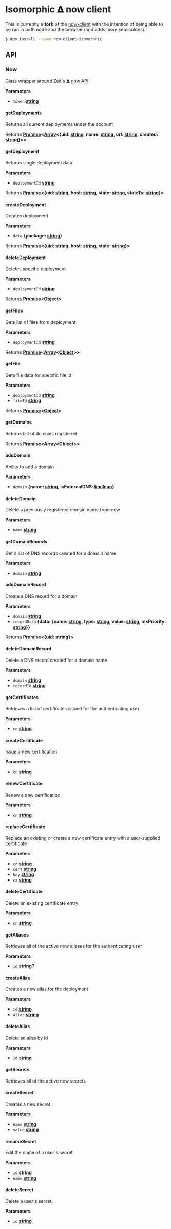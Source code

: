 # Isomorphic 𝚫 now client

This is currently a **fork** of the [now-client](https://github.com/zeit/now-client) with the intention of being able to be run in both node and the browser (and adds more semicolons).

```sh
$ npm install --save now-client-isomorphic
```

## API

<!-- Generated by documentation.js. Update this documentation by updating the source code. -->

### Now

Class wrapper around Zeit's 𝚫 [now API](https://zeit.co/api)

**Parameters**

-   `token` **[string](https://developer.mozilla.org/en-US/docs/Web/JavaScript/Reference/Global_Objects/String)** 

#### getDeployments

Returns all current deployments under the account

Returns **[Promise](https://developer.mozilla.org/en-US/docs/Web/JavaScript/Reference/Global_Objects/Promise)&lt;[Array](https://developer.mozilla.org/en-US/docs/Web/JavaScript/Reference/Global_Objects/Array)&lt;{uid: [string](https://developer.mozilla.org/en-US/docs/Web/JavaScript/Reference/Global_Objects/String), name: [string](https://developer.mozilla.org/en-US/docs/Web/JavaScript/Reference/Global_Objects/String), url: [string](https://developer.mozilla.org/en-US/docs/Web/JavaScript/Reference/Global_Objects/String), created: [string](https://developer.mozilla.org/en-US/docs/Web/JavaScript/Reference/Global_Objects/String)}>>** 

#### getDeployment

Returns single deployment data

**Parameters**

-   `deploymentId` **[string](https://developer.mozilla.org/en-US/docs/Web/JavaScript/Reference/Global_Objects/String)** 

Returns **[Promise](https://developer.mozilla.org/en-US/docs/Web/JavaScript/Reference/Global_Objects/Promise)&lt;{uid: [string](https://developer.mozilla.org/en-US/docs/Web/JavaScript/Reference/Global_Objects/String), host: [string](https://developer.mozilla.org/en-US/docs/Web/JavaScript/Reference/Global_Objects/String), state: [string](https://developer.mozilla.org/en-US/docs/Web/JavaScript/Reference/Global_Objects/String), stateTs: [string](https://developer.mozilla.org/en-US/docs/Web/JavaScript/Reference/Global_Objects/String)}>** 

#### createDeployment

Creates deployment

**Parameters**

-   `data` **{package: [string](https://developer.mozilla.org/en-US/docs/Web/JavaScript/Reference/Global_Objects/String)}** 

Returns **[Promise](https://developer.mozilla.org/en-US/docs/Web/JavaScript/Reference/Global_Objects/Promise)&lt;{uid: [string](https://developer.mozilla.org/en-US/docs/Web/JavaScript/Reference/Global_Objects/String), host: [string](https://developer.mozilla.org/en-US/docs/Web/JavaScript/Reference/Global_Objects/String), state: [string](https://developer.mozilla.org/en-US/docs/Web/JavaScript/Reference/Global_Objects/String)}>** 

#### deleteDeployment

Deletes specific deployment

**Parameters**

-   `deploymentId` **[string](https://developer.mozilla.org/en-US/docs/Web/JavaScript/Reference/Global_Objects/String)** 

Returns **[Promise](https://developer.mozilla.org/en-US/docs/Web/JavaScript/Reference/Global_Objects/Promise)&lt;[Object](https://developer.mozilla.org/en-US/docs/Web/JavaScript/Reference/Global_Objects/Object)>** 

#### getFiles

Gets list of files from deployment

**Parameters**

-   `deploymentId` **[string](https://developer.mozilla.org/en-US/docs/Web/JavaScript/Reference/Global_Objects/String)** 

Returns **[Promise](https://developer.mozilla.org/en-US/docs/Web/JavaScript/Reference/Global_Objects/Promise)&lt;[Array](https://developer.mozilla.org/en-US/docs/Web/JavaScript/Reference/Global_Objects/Array)&lt;[Object](https://developer.mozilla.org/en-US/docs/Web/JavaScript/Reference/Global_Objects/Object)>>** 

#### getFile

Gets file data for specific file id

**Parameters**

-   `deploymentId` **[string](https://developer.mozilla.org/en-US/docs/Web/JavaScript/Reference/Global_Objects/String)** 
-   `fileId` **[string](https://developer.mozilla.org/en-US/docs/Web/JavaScript/Reference/Global_Objects/String)** 

Returns **[Promise](https://developer.mozilla.org/en-US/docs/Web/JavaScript/Reference/Global_Objects/Promise)&lt;[Object](https://developer.mozilla.org/en-US/docs/Web/JavaScript/Reference/Global_Objects/Object)>** 

#### getDomains

Returns list of domains registered

Returns **[Promise](https://developer.mozilla.org/en-US/docs/Web/JavaScript/Reference/Global_Objects/Promise)&lt;[Array](https://developer.mozilla.org/en-US/docs/Web/JavaScript/Reference/Global_Objects/Array)&lt;[Object](https://developer.mozilla.org/en-US/docs/Web/JavaScript/Reference/Global_Objects/Object)>>** 

#### addDomain

Ability to add a domain

**Parameters**

-   `domain` **{name: [string](https://developer.mozilla.org/en-US/docs/Web/JavaScript/Reference/Global_Objects/String), isExternalDNS: [boolean](https://developer.mozilla.org/en-US/docs/Web/JavaScript/Reference/Global_Objects/Boolean)}** 

#### deleteDomain

Delete a previously registered domain name from now

**Parameters**

-   `name` **[string](https://developer.mozilla.org/en-US/docs/Web/JavaScript/Reference/Global_Objects/String)** 

#### getDomainRecords

Get a list of DNS records created for a domain name

**Parameters**

-   `domain` **[string](https://developer.mozilla.org/en-US/docs/Web/JavaScript/Reference/Global_Objects/String)** 

#### addDomainRecord

Create a DNS record for a domain

**Parameters**

-   `domain` **[string](https://developer.mozilla.org/en-US/docs/Web/JavaScript/Reference/Global_Objects/String)** 
-   `recordData` **{data: {name: [string](https://developer.mozilla.org/en-US/docs/Web/JavaScript/Reference/Global_Objects/String), type: [string](https://developer.mozilla.org/en-US/docs/Web/JavaScript/Reference/Global_Objects/String), value: [string](https://developer.mozilla.org/en-US/docs/Web/JavaScript/Reference/Global_Objects/String), mxPriority: [string](https://developer.mozilla.org/en-US/docs/Web/JavaScript/Reference/Global_Objects/String)}}** 

Returns **[Promise](https://developer.mozilla.org/en-US/docs/Web/JavaScript/Reference/Global_Objects/Promise)&lt;{uid: [string](https://developer.mozilla.org/en-US/docs/Web/JavaScript/Reference/Global_Objects/String)}>** 

#### deleteDomainRecord

Delete a DNS record created for a domain name

**Parameters**

-   `domain` **[string](https://developer.mozilla.org/en-US/docs/Web/JavaScript/Reference/Global_Objects/String)** 
-   `recordId` **[string](https://developer.mozilla.org/en-US/docs/Web/JavaScript/Reference/Global_Objects/String)** 

#### getCertificates

Retrieves a list of certificates issued for the authenticating user

**Parameters**

-   `cn` **[string](https://developer.mozilla.org/en-US/docs/Web/JavaScript/Reference/Global_Objects/String)** 

#### createCertificate

Issue a new certification

**Parameters**

-   `cn` **[string](https://developer.mozilla.org/en-US/docs/Web/JavaScript/Reference/Global_Objects/String)** 

#### renewCertificate

Renew a new certification

**Parameters**

-   `cn` **[string](https://developer.mozilla.org/en-US/docs/Web/JavaScript/Reference/Global_Objects/String)** 

#### replaceCertificate

Replace an existing or create a new certificate entry with a user-supplied certificate

**Parameters**

-   `cn` **[string](https://developer.mozilla.org/en-US/docs/Web/JavaScript/Reference/Global_Objects/String)** 
-   `cert` **[string](https://developer.mozilla.org/en-US/docs/Web/JavaScript/Reference/Global_Objects/String)** 
-   `key` **[string](https://developer.mozilla.org/en-US/docs/Web/JavaScript/Reference/Global_Objects/String)** 
-   `ca` **[string](https://developer.mozilla.org/en-US/docs/Web/JavaScript/Reference/Global_Objects/String)** 

#### deleteCertificate

Delete an existing certificate entry

**Parameters**

-   `cn` **[string](https://developer.mozilla.org/en-US/docs/Web/JavaScript/Reference/Global_Objects/String)** 

#### getAliases

Retrieves all of the active now aliases for the authenticating user

**Parameters**

-   `id` **[string](https://developer.mozilla.org/en-US/docs/Web/JavaScript/Reference/Global_Objects/String)?** 

#### createAlias

Creates a new alias for the deployment

**Parameters**

-   `id` **[string](https://developer.mozilla.org/en-US/docs/Web/JavaScript/Reference/Global_Objects/String)** 
-   `alias` **[string](https://developer.mozilla.org/en-US/docs/Web/JavaScript/Reference/Global_Objects/String)** 

#### deleteAlias

Delete an alias by id

**Parameters**

-   `id` **[string](https://developer.mozilla.org/en-US/docs/Web/JavaScript/Reference/Global_Objects/String)** 

#### getSecrets

Retrieves all of the active now secrets

#### createSecret

Creates a new secret

**Parameters**

-   `name` **[string](https://developer.mozilla.org/en-US/docs/Web/JavaScript/Reference/Global_Objects/String)** 
-   `value` **[string](https://developer.mozilla.org/en-US/docs/Web/JavaScript/Reference/Global_Objects/String)** 

#### renameSecret

Edit the name of a user's secret

**Parameters**

-   `id` **[string](https://developer.mozilla.org/en-US/docs/Web/JavaScript/Reference/Global_Objects/String)** 
-   `name` **[string](https://developer.mozilla.org/en-US/docs/Web/JavaScript/Reference/Global_Objects/String)** 

#### deleteSecret

Delete a user's secret.

**Parameters**

-   `id` **[string](https://developer.mozilla.org/en-US/docs/Web/JavaScript/Reference/Global_Objects/String)** 
